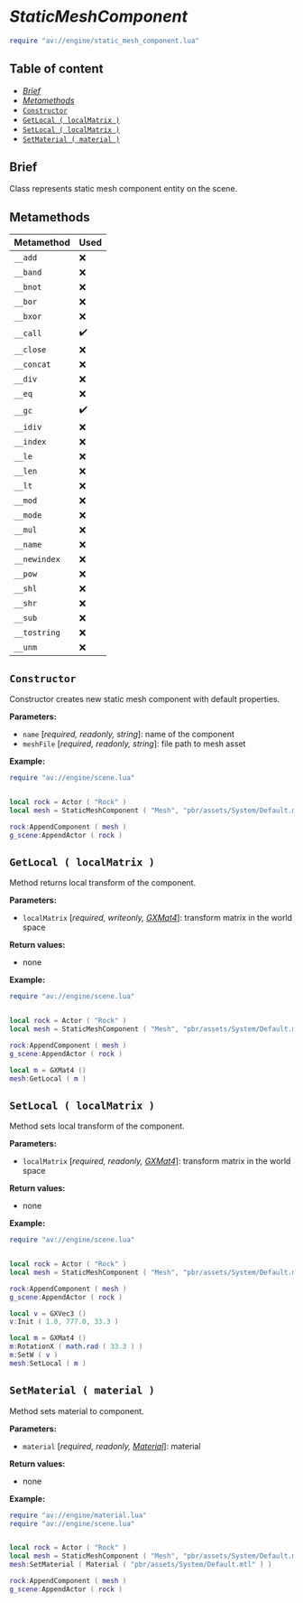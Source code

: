 # _StaticMeshComponent_

```lua
require "av://engine/static_mesh_component.lua"
```

## Table of content

- [_Brief_](#brief)
- [_Metamethods_](#metamethods)
- [`Constructor`](#constructor)
- [`GetLocal ( localMatrix )`](#method-get-local)
- [`SetLocal ( localMatrix )`](#method-set-local)
- [`SetMaterial ( material )`](#method-set-material)

## <a id="brief">Brief</a>

Class represents static mesh component entity on the scene.

## <a id="metamethods">Metamethods</a>

Metamethod | Used
--- | ---
`__add` | ❌
`__band` | ❌
`__bnot` | ❌
`__bor` | ❌
`__bxor` | ❌
`__call` | ✔️
`__close` | ❌
`__concat` | ❌
`__div` | ❌
`__eq` | ❌
`__gc` | ✔️
`__idiv` | ❌
`__index` | ❌
`__le` | ❌
`__len` | ❌
`__lt` | ❌
`__mod` | ❌
`__mode` | ❌
`__mul` | ❌
`__name` | ❌
`__newindex` | ❌
`__pow` | ❌
`__shl` | ❌
`__shr` | ❌
`__sub` | ❌
`__tostring` | ❌
`__unm` | ❌

## <a id="constructor">`Constructor`</a>

Constructor creates new static mesh component with default properties.

**Parameters:**

- `name` [_required, readonly, string_]: name of the component
- `meshFile` [_required, readonly, string_]: file path to mesh asset

**Example:**

```lua
require "av://engine/scene.lua"


local rock = Actor ( "Rock" )
local mesh = StaticMeshComponent ( "Mesh", "pbr/assets/System/Default.mesh2" )

rock:AppendComponent ( mesh )
g_scene:AppendActor ( rock )
```

## <a id="method-get-local">`GetLocal ( localMatrix )`</a>

Method returns local transform of the component.

**Parameters:**

- `localMatrix` [_required, writeonly, [_GXMat4_](./gx-mat4.md)_]: transform matrix in the world space

**Return values:**

- none

**Example:**

```lua
require "av://engine/scene.lua"


local rock = Actor ( "Rock" )
local mesh = StaticMeshComponent ( "Mesh", "pbr/assets/System/Default.mesh2" )

rock:AppendComponent ( mesh )
g_scene:AppendActor ( rock )

local m = GXMat4 ()
mesh:GetLocal ( m )
```

## <a id="method-set-local">`SetLocal ( localMatrix )`</a>

Method sets local transform of the component.

**Parameters:**

- `localMatrix` [_required, readonly, [_GXMat4_](./gx-mat4.md)_]: transform matrix in the world space

**Return values:**

- none

**Example:**

```lua
require "av://engine/scene.lua"


local rock = Actor ( "Rock" )
local mesh = StaticMeshComponent ( "Mesh", "pbr/assets/System/Default.mesh2" )

rock:AppendComponent ( mesh )
g_scene:AppendActor ( rock )

local v = GXVec3 ()
v:Init ( 1.0, 777.0, 33.3 )

local m = GXMat4 ()
m:RotationX ( math.rad ( 33.3 ) )
m:SetW ( v )
mesh:SetLocal ( m )
```

## <a id="method-set-material">`SetMaterial ( material )`</a>

Method sets material to component.

**Parameters:**

- `material` [_required, readonly, [_Material_](./material.md)_]: material

**Return values:**

- none

**Example:**

```lua
require "av://engine/material.lua"
require "av://engine/scene.lua"


local rock = Actor ( "Rock" )
local mesh = StaticMeshComponent ( "Mesh", "pbr/assets/System/Default.mesh2" )
mesh:SetMaterial ( Material ( "pbr/assets/System/Default.mtl" ) )

rock:AppendComponent ( mesh )
g_scene:AppendActor ( rock )
```
